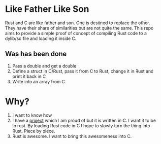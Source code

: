 # Like Father Like Son

Rust and C are like father and son. One is destined to replace the other. They have their share of similarities but are not quite the same.
This repo aims to provide a simple proof of concept of compiling Rust code to a dylib/so file and loading it inside C.

## Was has been done

1. Pass a double and get a double
2. Define a struct in C/Rust, pass it from C to Rust, change it in Rust and print it back in C
3. Write into an array from C

# Why?

1. I want to know how
2. I have a [pro](https://github.com/h3nnn4n/garapa)[ject](https://github.com/h3nnn4n/garapa/tree/gabate) which I am proud of but it is written in C. I want it to be in rust. By loading Rust code in C I hope to slowly turn the thing into Rust. Piece by piece.
3. Rust is awesome. I want to bring this awesomeness into C.

